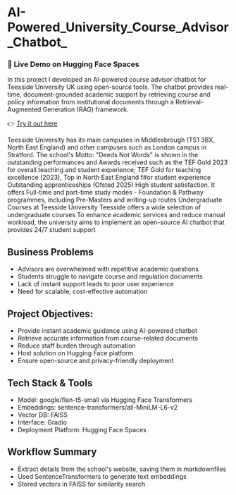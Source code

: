 # AI-Powered_University_Course_Advisor_Chatbot_


### 🚀 Live Demo on Hugging Face Spaces
In this project I developed an AI-powered course advisor chatbot for Teesside University UK using open-source tools. The chatbot provides real-time, document-grounded academic support by retrieving course and policy information from institutional documents through a Retrieval-Augmented Generation (RAG) framework.

👉 [Try it out here](https://huggingface.co/spaces/vnwobodo/vnwobodo-demo)

Teesside University has its main campuses in Middlesbrough (TS1 3BX, North East England) and other campuses such as London campus in Stratford. The school's Motto: "Deeds Not Words" is shown in the outstanding performances and Awards received such as the TEF Gold 2023 for overall teaching and student experience; TEF Gold for teaching excellence (2023), Top in North East England f#or student experience Outstanding apprenticeships (Ofsted 2025) High student satisfaction. It offers Full-time and part-time study modes - Foundation & Pathway programmes, including Pre-Masters and writing-up routes Undergraduate Courses at Teesside University Teesside offers a wide selection of undergraduate courses
To enhance academic services and reduce manual workload, the university aims to implement an open-source AI chatbot that provides 24/7 student support

## Business Problems
- Advisors are overwhelmed with repetitive academic questions
- Students struggle to navigate course and regulation documents
- Lack of instant support leads to poor user experience
- Need for scalable, cost-effective automation

## Project Objectives:
- Provide instant academic guidance using AI-powered chatbot
- Retrieve accurate information from course-related documents
- Reduce staff burden through automation
- Host solution on Hugging Face platform
- Ensure open-source and privacy-friendly deployment

## Tech Stack & Tools
- Model: google/flan-t5-small via Hugging Face Transformers
- Embeddings: sentence-transformers/all-MiniLM-L6-v2
- Vector DB: FAISS
- Interface: Gradio
- Deployment Platform: Hugging Face Spaces

## Workflow Summary
- Extract details from the school's website, saving them in markdownfiles
- Used SentenceTransformers to generate text embeddings
- Stored vectors in FAISS for similarity search
